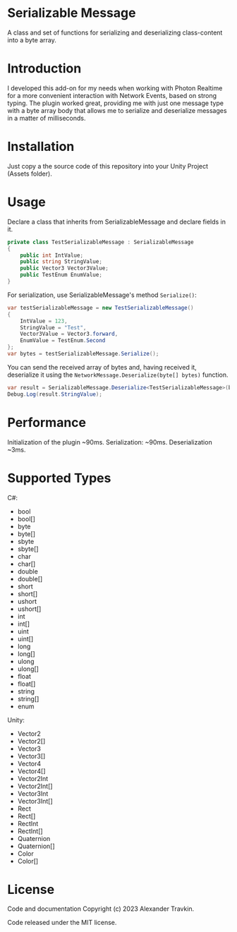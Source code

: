 # Serializable Message

A class and set of functions for serializing and deserializing class-content into a byte array.

# Introduction

I developed this add-on for my needs when working with Photon Realtime for a more convenient interaction with Network Events, based on strong typing. 
The plugin worked great, providing me with just one message type with a byte array body that allows me to serialize and deserialize messages in a matter of milliseconds.

# Installation

Just copy a the source code of this repository into your Unity Project (Assets folder).

# Usage

Declare a class that inherits from SerializableMessage and declare fields in it.

```csharp
private class TestSerializableMessage : SerializableMessage
{
    public int IntValue;
    public string StringValue;
    public Vector3 Vector3Value;
    public TestEnum EnumValue;
}
```

For serialization, use SerializableMessage's method `Serialize()`:

```csharp
var testSerializableMessage = new TestSerializableMessage()
{
    IntValue = 123,
    StringValue = "Test",
    Vector3Value = Vector3.forward,
    EnumValue = TestEnum.Second
};
var bytes = testSerializableMessage.Serialize();
```

You can send the received array of bytes and, having received it, deserialize it using the `NetworkMessage.Deserialize(byte[] bytes)` function.

```csharp
var result = SerializableMessage.Deserialize<TestSerializableMessage>(bytes);
Debug.Log(result.StringValue);
```

# Performance

Initialization of the plugin ~90ms.
Serialization: ~90ms.
Deserialization ~3ms.

# Supported Types

C#:

* bool
* bool[]
* byte
* byte[]
* sbyte
* sbyte[]
* char
* char[]
* double
* double[]
* short
* short[]
* ushort
* ushort[]
* int
* int[]
* uint
* uint[]
* long
* long[]
* ulong
* ulong[]
* float
* float[]
* string
* string[]
* enum

Unity:

* Vector2
* Vector2[]
* Vector3
* Vector3[]
* Vector4
* Vector4[]
* Vector2Int
* Vector2Int[]
* Vector3Int
* Vector3Int[]
* Rect
* Rect[]
* RectInt
* RectInt[]
* Quaternion
* Quaternion[]
* Color
* Color[]

# License

Code and documentation Copyright (c) 2023 Alexander Travkin.

Code released under the MIT license.